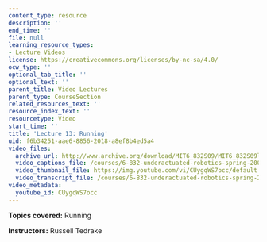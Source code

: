 ```yaml
---
content_type: resource
description: ''
end_time: ''
file: null
learning_resource_types:
- Lecture Videos
license: https://creativecommons.org/licenses/by-nc-sa/4.0/
ocw_type: ''
optional_tab_title: ''
optional_text: ''
parent_title: Video Lectures
parent_type: CourseSection
related_resources_text: ''
resource_index_text: ''
resourcetype: Video
start_time: ''
title: 'Lecture 13: Running'
uid: f6b34251-aae6-8856-2018-a8ef8b4ed5a4
video_files:
  archive_url: http://www.archive.org/download/MIT6_832S09/MIT6_832S09lec13_300k.mp4
  video_captions_file: /courses/6-832-underactuated-robotics-spring-2009/25c9b7aade085fea8e9b0ead2ec3318a_CUygqWS7occ.vtt
  video_thumbnail_file: https://img.youtube.com/vi/CUygqWS7occ/default.jpg
  video_transcript_file: /courses/6-832-underactuated-robotics-spring-2009/55a1210cd822c2bd80307513a77b776d_CUygqWS7occ.pdf
video_metadata:
  youtube_id: CUygqWS7occ
---
```


**Topics covered:** Running

**Instructors:** Russell Tedrake

